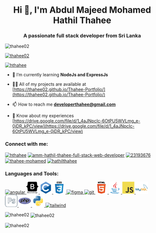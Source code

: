 <h1 align="center">Hi 👋, I'm Abdul Majeed Mohamed Hathil Thahee</h1>
<h3 align="center">A passionate full stack developer from Sri Lanka</h3>

<p align="left"> <img src="https://komarev.com/ghpvc/?username=thahee02&label=Profile%20views&color=0e75b6&style=flat" alt="thahee02" /> </p>

<p align="left"> <a href="https://github.com/ryo-ma/github-profile-trophy"><img src="https://github-profile-trophy.vercel.app/?username=thahee02" alt="thahee02" /></a> </p>

<p align="left"> <a href="https://twitter.com/hthahee" target="blank"><img src="https://img.shields.io/twitter/follow/hthahee?logo=twitter&style=for-the-badge" alt="hthahee" /></a> </p>

- 🌱 I’m currently learning **NodeJs and ExpressJs**

- 👨‍💻 All of my projects are available at [https://thahee02.github.io/Thahee-Portfolio/](https://thahee02.github.io/Thahee-Portfolio/)

- 📫 How to reach me **developerthahee@gmail.com**

- 📄 Know about my experiences [https://drive.google.com/file/d/1_4aJNpcIc-6OtPU5WVLmg_e-0jDR_kPC/view](https://drive.google.com/file/d/1_4aJNpcIc-6OtPU5WVLmg_e-0jDR_kPC/view)

<h3 align="left">Connect with me:</h3>
<p align="left">
<a href="https://twitter.com/hthahee" target="blank"><img align="center" src="https://raw.githubusercontent.com/rahuldkjain/github-profile-readme-generator/master/src/images/icons/Social/twitter.svg" alt="hthahee" height="30" width="40" /></a>
<a href="https://linkedin.com/in/amm-hathil-thahee-full-stack-web-developer" target="blank"><img align="center" src="https://raw.githubusercontent.com/rahuldkjain/github-profile-readme-generator/master/src/images/icons/Social/linked-in-alt.svg" alt="amm-hathil-thahee-full-stack-web-developer" height="30" width="40" /></a>
<a href="https://stackoverflow.com/users/23193676" target="blank"><img align="center" src="https://raw.githubusercontent.com/rahuldkjain/github-profile-readme-generator/master/src/images/icons/Social/stack-overflow.svg" alt="23193676" height="30" width="40" /></a>
<a href="https://fb.com/thahee-mohamed" target="blank"><img align="center" src="https://raw.githubusercontent.com/rahuldkjain/github-profile-readme-generator/master/src/images/icons/Social/facebook.svg" alt="thahee-mohamed" height="30" width="40" /></a>
<a href="https://instagram.com/hathilthahee" target="blank"><img align="center" src="https://raw.githubusercontent.com/rahuldkjain/github-profile-readme-generator/master/src/images/icons/Social/instagram.svg" alt="hathilthahee" height="30" width="40" /></a>
</p>

<h3 align="left">Languages and Tools:</h3>
<p align="left"> <a href="https://angular.io" target="_blank" rel="noreferrer"> <img src="https://angular.io/assets/images/logos/angular/angular.svg" alt="angular" width="40" height="40"/> </a> <a href="https://getbootstrap.com" target="_blank" rel="noreferrer"> <img src="https://raw.githubusercontent.com/devicons/devicon/master/icons/bootstrap/bootstrap-plain-wordmark.svg" alt="bootstrap" width="40" height="40"/> </a> <a href="https://www.cprogramming.com/" target="_blank" rel="noreferrer"> <img src="https://raw.githubusercontent.com/devicons/devicon/master/icons/c/c-original.svg" alt="c" width="40" height="40"/> </a> <a href="https://www.w3schools.com/css/" target="_blank" rel="noreferrer"> <img src="https://raw.githubusercontent.com/devicons/devicon/master/icons/css3/css3-original-wordmark.svg" alt="css3" width="40" height="40"/> </a> <a href="https://www.figma.com/" target="_blank" rel="noreferrer"> <img src="https://www.vectorlogo.zone/logos/figma/figma-icon.svg" alt="figma" width="40" height="40"/> </a> <a href="https://git-scm.com/" target="_blank" rel="noreferrer"> <img src="https://www.vectorlogo.zone/logos/git-scm/git-scm-icon.svg" alt="git" width="40" height="40"/> </a> <a href="https://www.w3.org/html/" target="_blank" rel="noreferrer"> <img src="https://raw.githubusercontent.com/devicons/devicon/master/icons/html5/html5-original-wordmark.svg" alt="html5" width="40" height="40"/> </a> <a href="https://www.java.com" target="_blank" rel="noreferrer"> <img src="https://raw.githubusercontent.com/devicons/devicon/master/icons/java/java-original.svg" alt="java" width="40" height="40"/> </a> <a href="https://developer.mozilla.org/en-US/docs/Web/JavaScript" target="_blank" rel="noreferrer"> <img src="https://raw.githubusercontent.com/devicons/devicon/master/icons/javascript/javascript-original.svg" alt="javascript" width="40" height="40"/> </a> <a href="https://www.mysql.com/" target="_blank" rel="noreferrer"> <img src="https://raw.githubusercontent.com/devicons/devicon/master/icons/mysql/mysql-original-wordmark.svg" alt="mysql" width="40" height="40"/> </a> <a href="https://www.photoshop.com/en" target="_blank" rel="noreferrer"> <img src="https://raw.githubusercontent.com/devicons/devicon/master/icons/photoshop/photoshop-line.svg" alt="photoshop" width="40" height="40"/> </a> <a href="https://www.php.net" target="_blank" rel="noreferrer"> <img src="https://raw.githubusercontent.com/devicons/devicon/master/icons/php/php-original.svg" alt="php" width="40" height="40"/> </a> <a href="https://www.python.org" target="_blank" rel="noreferrer"> <img src="https://raw.githubusercontent.com/devicons/devicon/master/icons/python/python-original.svg" alt="python" width="40" height="40"/> </a> <a href="https://tailwindcss.com/" target="_blank" rel="noreferrer"> <img src="https://www.vectorlogo.zone/logos/tailwindcss/tailwindcss-icon.svg" alt="tailwind" width="40" height="40"/> </a> </p>

<p><img align="left" src="https://github-readme-stats.vercel.app/api/top-langs?username=thahee02&show_icons=true&locale=en&layout=compact" alt="thahee02" /></p>

<p>&nbsp;<img align="center" src="https://github-readme-stats.vercel.app/api?username=thahee02&show_icons=true&locale=en" alt="thahee02" /></p>

<p><img align="center" src="https://github-readme-streak-stats.herokuapp.com/?user=thahee02&" alt="thahee02" /></p>

